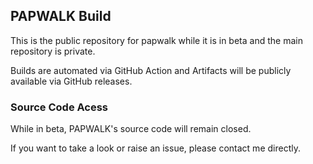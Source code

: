 ## PAPWALK Build

This is the public repository for papwalk while it is in beta and the main repository is private.

Builds are automated via GitHub Action and Artifacts will be publicly available via GitHub releases. 

### Source Code Acess

While in beta, PAPWALK's source code will remain closed.

If you want to take a look or raise an issue, please contact me directly.